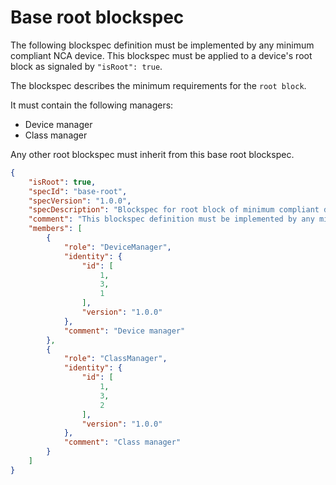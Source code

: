 # Base root blockspec

The following blockspec definition must be implemented by any minimum compliant NCA device.
This blockspec must be applied to a device's root block as signaled by `"isRoot": true`.

The blockspec describes the minimum requirements for the `root block`.

It must contain the following managers:

* Device manager
* Class manager

Any other root blockspec must inherit from this base root blockspec.

```json
{
    "isRoot": true,
    "specId": "base-root",
    "specVersion": "1.0.0",
    "specDescription": "Blockspec for root block of minimum compliant device",
    "comment": "This blockspec definition must be implemented by any minimum compliant NCA device",
    "members": [
        {
            "role": "DeviceManager",
            "identity": {
                "id": [
                    1,
                    3,
                    1
                ],
                "version": "1.0.0"
            },
            "comment": "Device manager"
        },
        {
            "role": "ClassManager",
            "identity": {
                "id": [
                    1,
                    3,
                    2
                ],
                "version": "1.0.0"
            },
            "comment": "Class manager"
        }
    ]
}
```
